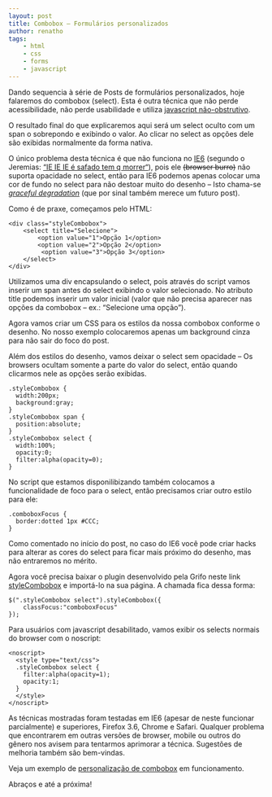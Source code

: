 ```yaml
---
layout: post
title: Combobox – Formulários personalizados
author: renatho
tags:
    - html
    - css
    - forms
    - javascript
---
```


Dando sequencia à série de Posts de formulários personalizados, hoje falaremos do combobox (select). Esta é outra técnica que não perde acessibilidade, não perde usabilidade e utiliza [javascript não-obstrutivo](http://en.wikipedia.org/wiki/Unobtrusive_JavaScript).

O resultado final do que explicaremos aqui será um select oculto com um span o sobrepondo e exibindo o valor. Ao clicar no select as opções dele são exibidas normalmente da forma nativa.

O único problema desta técnica é que não funciona no [IE6](http://ie6funeral.com/) (segundo o Jeremias: [“IE IE IE é safado tem q morrer“](http://www.youtube.com/watch?v=2hjnbraEL4A#t=0m30s)), pois ele <del>(browser burro)</del> não suporta opacidade no select, então para IE6 podemos apenas colocar uma cor de fundo no select para não destoar muito do desenho – Isto chama-se *[graceful degradation](http://www.css3.info/graceful-degradation/)* (que por sinal também merece um futuro post).

Como é de praxe, começamos pelo HTML:

    <div class="styleCombobox">
        <select title="Selecione">
            <option value="1">Opção 1</option>
            <option value="2">Opção 2</option>
             <option value="3">Opção 3</option>
        </select>
    </div>

Utilizamos uma div encapsulando o select, pois através do script vamos inserir um span antes do select exibindo o valor selecionado. No atributo title podemos inserir um valor inicial (valor que não precisa aparecer nas opções da combobox – ex.: “Selecione uma opção”).

Agora vamos criar um CSS para os estilos da nossa combobox conforme o desenho. No nosso exemplo colocaremos apenas um background cinza para não sair do foco do post.

Além dos estilos do desenho, vamos deixar o select sem opacidade – Os browsers ocultam somente a parte do valor do select, então quando clicarmos nele as opções serão exibidas.

    .styleCombobox {
      width:200px;
      background:gray;
    }
    .styleCombobox span {
      position:absolute;
    }
    .styleCombobox select {
      width:100%;
      opacity:0;
      filter:alpha(opacity=0);
    }

No script que estamos disponilibizando também colocamos a funcionalidade de foco para o select, então precisamos criar outro estilo para ele:

    .comboboxFocus {
      border:dotted 1px #CCC;
    }

Como comentado no início do post, no caso do IE6 você pode criar hacks para alterar as cores do select para ficar mais próximo do desenho, mas não entraremos no mérito.

Agora você precisa baixar o plugin desenvolvido pela Grifo neste link [styleCombobox](http://gri.fo/code/formulario-personalizado/jquery.styleCombobox.js) e importá-lo na sua página. A chamada fica dessa forma:

    $(".styleCombobox select").styleCombobox({
        classFocus:"comboboxFocus"
    });

Para usuários com javascript desabilitado, vamos exibir os selects normais do browser com o noscript:

    <noscript>
      <style type="text/css">
      .styleCombobox select {
        filter:alpha(opacity=1);
        opacity:1;
      }
      </style>
    </noscript>

As técnicas mostradas foram testadas em IE6 (apesar de neste funcionar parcialmente) e superiores, Firefox 3.6, Chrome e Safari. Qualquer problema que encontrarem em outras versões de browser, mobile ou outros do gênero nos avisem para tentarmos aprimorar a técnica. Sugestões de melhoria também são bem-vindas.

Veja um exemplo de [personalização de combobox](http://gri.fo/code/formulario-personalizado/jquery.styleCombobox.html) em funcionamento.

Abraços e até a próxima!

